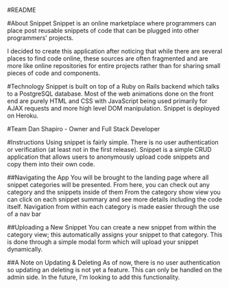 #README

#About Snippet
Snippet is an online marketplace where programmers can place post reusable snippets of code that can be plugged into other programmers' projects.

I decided to create this application after noticing that while there are several places to find code online, these sources are often fragmented and are more like online repositories for entire projects rather than for sharing small pieces of code and components.

#Technology
Snippet is built on top of a Ruby on Rails backend which talks to a PostgreSQL database. Most of the web animations done on the front end are purely HTML and CSS with JavaScript being used primarily for AJAX requests and more high level DOM manipulation.  Snippet is deployed on Heroku.

#Team
Dan Shapiro - Owner and Full Stack Developer

#Instructions
Using snippet is fairly simple.  There is no user authentication or verification (at least not in the first release).  Snippet is a simple CRUD application that allows users to anonymously upload code snippets and copy them into their own code.

##Navigating the App
You will be brought to the landing page where all snippet categories will be presented.  From here, you can check out any category and the snippets inside of them  From the category show view you can click on each snippet summary and see more details including the code itself.  Navigation from within each category is made easier through the use of a nav bar

##Uploading a New Snippet
You can create a new snippet from within the category view; this automatically assigns your snippet to that category.  This is done through a simple modal form which will upload your snippet dynamically.

##A Note on Updating & Deleting
As of now, there is no user authentication so updating an deleting is not yet a feature.  This can only be handled on the admin side.  In the future, I'm looking to add this functionality.
